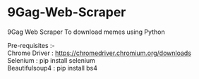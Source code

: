 # 9Gag-Web-Scraper
9Gag Web Scraper To download memes using Python

Pre-requisites :-  
Chrome Driver : https://chromedriver.chromium.org/downloads  
Selenium : pip install selenium  
Beautifulsoup4 : pip install bs4  
